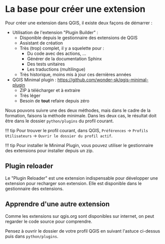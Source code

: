# La base pour créer une extension

Pour créer une extension dans QGIS, il existe deux façons de démarrer : 

* Utilisation de l'extension "Plugin Builder" :
    * Disponible depuis le gestionnaire des extensions de QGIS
    * Assistant de création
    * Très (trop) complet, il y a squelette pour :
        * Du code avec des actions, ...
        * Générer de la documentation Sphinx
        * Des tests unitaires
        * Les traductions (multilingue)
    * Très historique, moins mis à jour ces dernières années
* QGIS Minimal plugin : https://github.com/wonder-sk/qgis-minimal-plugin
    * ZIP à télécharger et à extraire
    * Très léger
    * Besoin de **tout** refaire depuis zéro

Nous pouvons suivre une des deux méthodes, mais dans le cadre de la formation, faisons la méthode minimale.
Dans les deux cas, le résultat doit être dans le dossier `python/plugins` du profil courant.

!!! tip
    Pour trouver le profil courant, dans QGIS, `Préférences` -> `Profils Utilisateurs` -> `Ouvrir le dossier du profil actif`.

!!! tip
    Pour installer le Minimal Plugin, vous pouvez utiliser le gestionnaire des extensions pour installer
    depuis un zip.

## Plugin reloader

Le "Plugin Reloader" est une extension indispensable pour développer une extension pour recharger son 
extension. Elle est disponible dans le gestionnaire des extensions.

## Apprendre d'une autre extension

Comme les extensions sur qgis.org sont disponibles sur internet, on peut regarder le code source pour
comprendre.

Pensez à ouvrir le dossier de votre profil QGIS en suivant l'astuce ci-dessus puis dans `python/plugins`.
